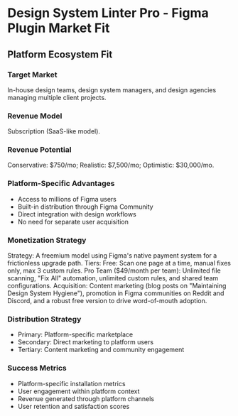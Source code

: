 # Design System Linter Pro - Figma Plugin Market Fit

## Platform Ecosystem Fit

### Target Market
In-house design teams, design system managers, and design agencies managing multiple client projects.

### Revenue Model
Subscription (SaaS-like model).

### Revenue Potential
Conservative: $750/mo; Realistic: $7,500/mo; Optimistic: $30,000/mo.

### Platform-Specific Advantages
- Access to millions of Figma users
- Built-in distribution through Figma Community
- Direct integration with design workflows
- No need for separate user acquisition

### Monetization Strategy
Strategy: A freemium model using Figma's native payment system for a frictionless upgrade path. Tiers: Free: Scan one page at a time, manual fixes only, max 3 custom rules. Pro Team ($49/month per team): Unlimited file scanning, "Fix All" automation, unlimited custom rules, and shared team configurations. Acquisition: Content marketing (blog posts on "Maintaining Design System Hygiene"), promotion in Figma communities on Reddit and Discord, and a robust free version to drive word-of-mouth adoption.

### Distribution Strategy
- Primary: Platform-specific marketplace
- Secondary: Direct marketing to platform users
- Tertiary: Content marketing and community engagement

### Success Metrics
- Platform-specific installation metrics
- User engagement within platform context
- Revenue generated through platform channels
- User retention and satisfaction scores
